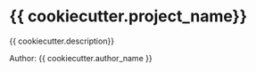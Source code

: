 # {{ cookiecutter.project_name}}
{{ cookiecutter.description}}

Author: {{ cookiecutter.author_name }}
